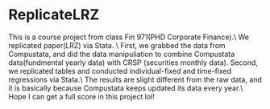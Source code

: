 # ReplicateLRZ
This is a course project from class Fin 971(PHD Corporate Finance).\\
We replicated paper(LRZ) via Stata. \\
First, we grabbed the data from Compustata, and did the data manipuliation to combine Compustata data(fundmental yearly data) with CRSP (securities monthly data). Second, we replicated tables and conducted individual-fixed and time-fixed regressions via Stata.\\
The results are slight different from the raw data, and it is basically because Compustata keeps updated its data every year.\\
Hope I can get a full score in this project lol!
